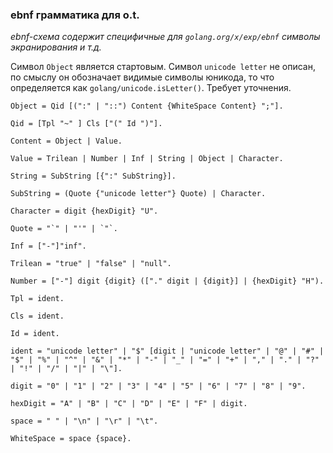 ### ebnf грамматика для o.t.

*ebnf-схема содержит специфичные для `golang.org/x/exp/ebnf` символы экранирования и т.д.*

Символ `Object` является стартовым. Символ `unicode letter` не описан, по смыслу он обозначает видимые символы юникода, то что определяется как `golang/unicode.isLetter()`. Требует уточнения.

````ebnf
Object = Qid [(":" | "::") Content {WhiteSpace Content} ";"].

Qid = [Tpl "~" ] Cls ["(" Id ")"].

Content = Object | Value.

Value = Trilean | Number | Inf | String | Object | Character.

String = SubString [{":" SubString}].

SubString = (Quote {"unicode letter"} Quote) | Character.

Character = digit {hexDigit} "U".

Quote = "`" | "'" | `"`.

Inf = ["-"]"inf".

Trilean = "true" | "false" | "null".

Number = ["-"] digit {digit} (["." digit | {digit}] | {hexDigit} "H").

Tpl = ident.

Cls = ident.

Id = ident.

ident = "unicode letter" | "$" [digit | "unicode letter" | "@" | "#" | "$" | "%" | "^" | "&" | "*" | "-" | "_" | "=" | "+" | "," | "." | "?" | "!" | "/" | "|" | "\"].

digit = "0" | "1" | "2" | "3" | "4" | "5" | "6" | "7" | "8" | "9".

hexDigit = "A" | "B" | "C" | "D" | "E" | "F" | digit.

space = " " | "\n" | "\r" | "\t".

WhiteSpace = space {space}.

````

